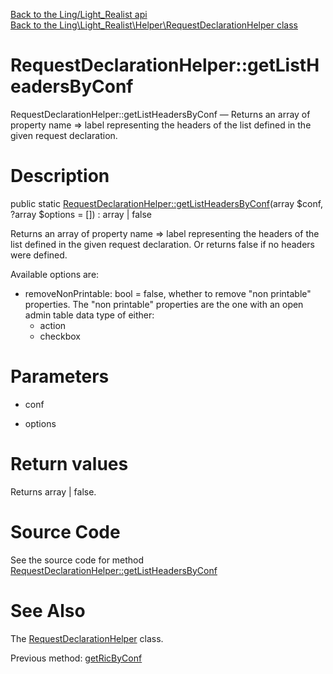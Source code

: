 [Back to the Ling/Light_Realist api](https://github.com/lingtalfi/Light_Realist/blob/master/doc/api/Ling/Light_Realist.md)<br>
[Back to the Ling\Light_Realist\Helper\RequestDeclarationHelper class](https://github.com/lingtalfi/Light_Realist/blob/master/doc/api/Ling/Light_Realist/Helper/RequestDeclarationHelper.md)


RequestDeclarationHelper::getListHeadersByConf
================



RequestDeclarationHelper::getListHeadersByConf — Returns an array of property name => label representing the headers of the list defined in the given request declaration.




Description
================


public static [RequestDeclarationHelper::getListHeadersByConf](https://github.com/lingtalfi/Light_Realist/blob/master/doc/api/Ling/Light_Realist/Helper/RequestDeclarationHelper/getListHeadersByConf.md)(array $conf, ?array $options = []) : array | false




Returns an array of property name => label representing the headers of the list defined in the given request declaration.
Or returns false if no headers were defined.

Available options are:

- removeNonPrintable: bool = false, whether to remove "non printable" properties.
     The "non printable" properties are the one with an open admin table data type of either:
     - action
     - checkbox




Parameters
================


- conf

    

- options

    


Return values
================

Returns array | false.








Source Code
===========
See the source code for method [RequestDeclarationHelper::getListHeadersByConf](https://github.com/lingtalfi/Light_Realist/blob/master/Helper/RequestDeclarationHelper.php#L92-L146)


See Also
================

The [RequestDeclarationHelper](https://github.com/lingtalfi/Light_Realist/blob/master/doc/api/Ling/Light_Realist/Helper/RequestDeclarationHelper.md) class.

Previous method: [getRicByConf](https://github.com/lingtalfi/Light_Realist/blob/master/doc/api/Ling/Light_Realist/Helper/RequestDeclarationHelper/getRicByConf.md)<br>

